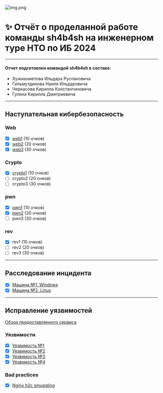![img.png](https://raw.githubusercontent.com/sxpso/uwu-writeups/master/2021/%D0%9D%D0%A2%D0%98/img.png)
# ✨ Отчёт о проделанной работе команды sh4b4sh на инженерном туре НТО по ИБ 2024

---

#### Отчет подготовлен командой sh4b4sh в составе:
- Хужиахметова Ильдара Руслановича
- Гильмутдинова Наиля Ильдаровича
- Черкасова Кирилла Константиновича
- Гулина Кирилла Дмитриевича

----

## Наступательная кибербезопасность
### Web
- [x] [web1](ctf/web/web1) (10 очков)
- [x] [web2](ctf/web/web2) (20 очков)
- [x] [web3](ctf/web/web3) (30 очков)
### Crypto
- [x] [crypto1](ctf/crypto/crypto1) (10 очков)
- [ ] crypto2 (20 очков)
- [ ] crypto3 (30 очков)
### pwn
- [x] [pwn1](ctf/pwn/pwn1) (10 очков)
- [x] [pwn2](ctf/pwn/pwn2) (20 очков)
- [ ] pwn3 (30 очков)
### rev
- [x] rev1 (10 очков)
- [ ] rev2 (20 очков)
- [ ] rev3 (30 очков)

----

## Расследование инцидента
- [x] [Машина №1. Windows](foren/uno)
- [x] [Машина №2. Linux](foren/dos)

----
## Исправление уязвимостей
[Обзор предоставленного сервиса](vuln/overview.md)
### Уязвимости
- [x] [Уязвимость №1](vuln/1)
- [X] [Уязвимость №2](vuln/2)
- [X] [Уязвимость №3](vuln/3)
- [X] [Уязвимость №4](vuln/4)
### Bad practices
- [X] [Nginx h2c smuggling](vuln/extra.md)


